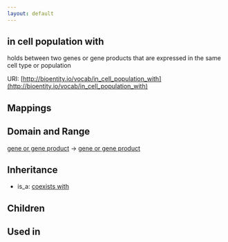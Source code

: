 ```yaml
---
layout: default
---
```


## in cell population with


holds between two genes or gene products that are expressed in the same cell type or population 

URI: [http://bioentity.io/vocab/in_cell_population_with](http://bioentity.io/vocab/in_cell_population_with)
## Mappings


## Domain and Range

[gene or gene product](GeneOrGeneProduct.html) -> [gene or gene product](GeneOrGeneProduct.html)

## Inheritance

 *  is_a: [coexists with](coexists_with.html)

## Children


## Used in

